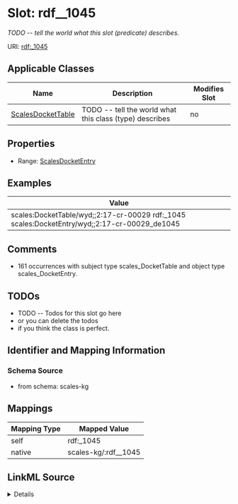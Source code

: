 

# Slot: rdf__1045


_TODO -- tell the world what this slot (predicate) describes._





URI: [rdf:_1045](http://www.w3.org/1999/02/22-rdf-syntax-ns#_1045)



<!-- no inheritance hierarchy -->





## Applicable Classes

| Name | Description | Modifies Slot |
| --- | --- | --- |
| [ScalesDocketTable](../classes/ScalesDocketTable.md) | TODO -- tell the world what this class (type) describes |  no  |







## Properties

* Range: [ScalesDocketEntry](../classes/ScalesDocketEntry.md)






## Examples

| Value |
| --- |
| scales:DocketTable/wyd;;2:17-cr-00029 rdf:_1045 scales:DocketEntry/wyd;;2:17-cr-00029_de1045 |

## Comments

* 161 occurrences with subject type scales_DocketTable and object type scales_DocketEntry.

## TODOs

* TODO -- Todos for this slot go here
* or you can delete the todos
* if you think the class is perfect.

## Identifier and Mapping Information







### Schema Source


* from schema: scales-kg




## Mappings

| Mapping Type | Mapped Value |
| ---  | ---  |
| self | rdf:_1045 |
| native | scales-kg/:rdf__1045 |




## LinkML Source

<details>
```yaml
name: rdf__1045
description: TODO -- tell the world what this slot (predicate) describes.
todos:
- TODO -- Todos for this slot go here
- or you can delete the todos
- if you think the class is perfect.
comments:
- 161 occurrences with subject type scales_DocketTable and object type scales_DocketEntry.
examples:
- value: scales:DocketTable/wyd;;2:17-cr-00029 rdf:_1045 scales:DocketEntry/wyd;;2:17-cr-00029_de1045
from_schema: scales-kg
rank: 1000
slot_uri: rdf:_1045
alias: rdf__1045
domain_of:
- scales_DocketTable
range: scales_DocketEntry

```
</details>